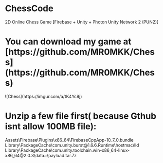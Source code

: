 # ChessCode
2D Online Chess Game  [Firebase + Unity + Photon Unity Network 2 (PUN2)] 


<h1>You can download my game at [https://github.com/MR0MKK/Chess](https://github.com/MR0MKK/Chess)  </h1>        
    ![Chess](https://imgur.com/a/tK4Yc8j)

<h1>Unzip a few file first( because Gthub isnt allow 100MB file):   </h1>                
        Assets\Firebase\Plugins\x86_64\FirebaseCppApp-10_7_0.bundle
        Library\PackageCache\com.unity.burst@1.6.6.Runtime\hostmac\lld 
        Library\PackageCache\com.unity.toolchain.win-x86_64-linux-x86_64@2.0.3\data~\payload.tar.7z
